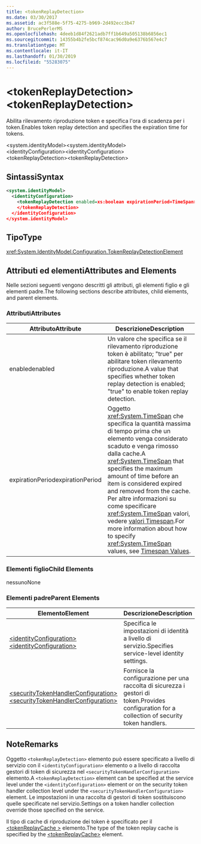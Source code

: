```yaml
---
title: <tokenReplayDetection>
ms.date: 03/30/2017
ms.assetid: ac3f588e-5f75-4275-b969-2d492ecc3b47
author: BrucePerlerMS
ms.openlocfilehash: 4deeb1d84f2621adb7ff1b649a505138b6856ec1
ms.sourcegitcommit: 14355b4b2fe5bcf874cac96d0a9e6376b567e4c7
ms.translationtype: MT
ms.contentlocale: it-IT
ms.lasthandoff: 01/30/2019
ms.locfileid: "55283075"
---
```

# <a name="tokenreplaydetection"></a><span data-ttu-id="99600-101">\<tokenReplayDetection></span><span class="sxs-lookup"><span data-stu-id="99600-101">\<tokenReplayDetection></span></span>
<span data-ttu-id="99600-102">Abilita rilevamento riproduzione token e specifica l'ora di scadenza per i token.</span><span class="sxs-lookup"><span data-stu-id="99600-102">Enables token replay detection and specifies the expiration time for tokens.</span></span>  
  
 <span data-ttu-id="99600-103">\<system.identityModel></span><span class="sxs-lookup"><span data-stu-id="99600-103">\<system.identityModel></span></span>  
<span data-ttu-id="99600-104">\<identityConfiguration></span><span class="sxs-lookup"><span data-stu-id="99600-104">\<identityConfiguration></span></span>  
<span data-ttu-id="99600-105">\<tokenReplayDetection></span><span class="sxs-lookup"><span data-stu-id="99600-105">\<tokenReplayDetection></span></span>  
  
## <a name="syntax"></a><span data-ttu-id="99600-106">Sintassi</span><span class="sxs-lookup"><span data-stu-id="99600-106">Syntax</span></span>  
  
```xml  
<system.identityModel>  
  <identityConfiguration>  
    <tokenReplayDetection enabled=xs:boolean expirationPeriod=TimeSpan>  
    </tokenReplayDetection>  
  </identityConfiguration>  
</system.identityModel>  
```  
  
## <a name="type"></a><span data-ttu-id="99600-107">Tipo</span><span class="sxs-lookup"><span data-stu-id="99600-107">Type</span></span>  
 <xref:System.IdentityModel.Configuration.TokenReplayDetectionElement>  
  
## <a name="attributes-and-elements"></a><span data-ttu-id="99600-108">Attributi ed elementi</span><span class="sxs-lookup"><span data-stu-id="99600-108">Attributes and Elements</span></span>  
 <span data-ttu-id="99600-109">Nelle sezioni seguenti vengono descritti gli attributi, gli elementi figlio e gli elementi padre.</span><span class="sxs-lookup"><span data-stu-id="99600-109">The following sections describe attributes, child elements, and parent elements.</span></span>  
  
### <a name="attributes"></a><span data-ttu-id="99600-110">Attributi</span><span class="sxs-lookup"><span data-stu-id="99600-110">Attributes</span></span>  
  
|<span data-ttu-id="99600-111">Attributo</span><span class="sxs-lookup"><span data-stu-id="99600-111">Attribute</span></span>|<span data-ttu-id="99600-112">Descrizione</span><span class="sxs-lookup"><span data-stu-id="99600-112">Description</span></span>|  
|---------------|-----------------|  
|<span data-ttu-id="99600-113">enabled</span><span class="sxs-lookup"><span data-stu-id="99600-113">enabled</span></span>|<span data-ttu-id="99600-114">Un valore che specifica se il rilevamento riproduzione token è abilitato; "true" per abilitare token rilevamento riproduzione.</span><span class="sxs-lookup"><span data-stu-id="99600-114">A value that specifies whether token replay detection is enabled; "true" to enable token replay detection.</span></span>|  
|<span data-ttu-id="99600-115">expirationPeriod</span><span class="sxs-lookup"><span data-stu-id="99600-115">expirationPeriod</span></span>|<span data-ttu-id="99600-116">Oggetto <xref:System.TimeSpan> che specifica la quantità massima di tempo prima che un elemento venga considerato scaduto e venga rimosso dalla cache.</span><span class="sxs-lookup"><span data-stu-id="99600-116">A <xref:System.TimeSpan> that specifies the maximum amount of time before an item is considered expired and removed from the cache.</span></span>  <span data-ttu-id="99600-117">Per altre informazioni su come specificare <xref:System.TimeSpan> valori, vedere [valori Timespan](../../../../../docs/framework/configure-apps/file-schema/windows-workflow-foundation/index.md).</span><span class="sxs-lookup"><span data-stu-id="99600-117">For more information about how to specify <xref:System.TimeSpan> values, see [Timespan Values](../../../../../docs/framework/configure-apps/file-schema/windows-workflow-foundation/index.md).</span></span>|  
  
### <a name="child-elements"></a><span data-ttu-id="99600-118">Elementi figlio</span><span class="sxs-lookup"><span data-stu-id="99600-118">Child Elements</span></span>  
 <span data-ttu-id="99600-119">nessuno</span><span class="sxs-lookup"><span data-stu-id="99600-119">None</span></span>  
  
### <a name="parent-elements"></a><span data-ttu-id="99600-120">Elementi padre</span><span class="sxs-lookup"><span data-stu-id="99600-120">Parent Elements</span></span>  
  
|<span data-ttu-id="99600-121">Elemento</span><span class="sxs-lookup"><span data-stu-id="99600-121">Element</span></span>|<span data-ttu-id="99600-122">Descrizione</span><span class="sxs-lookup"><span data-stu-id="99600-122">Description</span></span>|  
|-------------|-----------------|  
|[<span data-ttu-id="99600-123">\<identityConfiguration></span><span class="sxs-lookup"><span data-stu-id="99600-123">\<identityConfiguration></span></span>](../../../../../docs/framework/configure-apps/file-schema/windows-identity-foundation/identityconfiguration.md)|<span data-ttu-id="99600-124">Specifica le impostazioni di identità a livello di servizio.</span><span class="sxs-lookup"><span data-stu-id="99600-124">Specifies service-level identity settings.</span></span>|  
|[<span data-ttu-id="99600-125">\<securityTokenHandlerConfiguration></span><span class="sxs-lookup"><span data-stu-id="99600-125">\<securityTokenHandlerConfiguration></span></span>](../../../../../docs/framework/configure-apps/file-schema/windows-identity-foundation/securitytokenhandlerconfiguration.md)|<span data-ttu-id="99600-126">Fornisce la configurazione per una raccolta di sicurezza i gestori di token.</span><span class="sxs-lookup"><span data-stu-id="99600-126">Provides configuration for a collection of security token handlers.</span></span>|  
  
## <a name="remarks"></a><span data-ttu-id="99600-127">Note</span><span class="sxs-lookup"><span data-stu-id="99600-127">Remarks</span></span>  
 <span data-ttu-id="99600-128">Oggetto `<tokenReplayDetection>` elemento può essere specificato a livello di servizio con il `<identityConfiguration>` elemento o a livello di raccolta gestori di token di sicurezza nel `<securityTokenHandlerConfiguration>` elemento.</span><span class="sxs-lookup"><span data-stu-id="99600-128">A `<tokenReplayDetection>` element can be specified at the service level under the `<identityConfiguration>` element or on the security token handler collection level under the `<securityTokenHandlerConfiguration>` element.</span></span> <span data-ttu-id="99600-129">Le impostazioni in una raccolta di gestori di token sostituiscono quelle specificate nel servizio.</span><span class="sxs-lookup"><span data-stu-id="99600-129">Settings on a token handler collection override those specified on the service.</span></span>  
  
 <span data-ttu-id="99600-130">Il tipo di cache di riproduzione dei token è specificato per il [ \<tokenReplayCache >](../../../../../docs/framework/configure-apps/file-schema/windows-identity-foundation/tokenreplaycache.md) elemento.</span><span class="sxs-lookup"><span data-stu-id="99600-130">The type of the token replay cache is specified by the [\<tokenReplayCache>](../../../../../docs/framework/configure-apps/file-schema/windows-identity-foundation/tokenreplaycache.md) element.</span></span>
